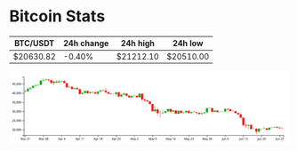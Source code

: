 # Bitcoin Stats

BTC/USDT|24h change|24h high|24h low|
|---|---|---|---|
|$20630.82|-0.40%|$21212.10|$20510.00|

<img src="./chart.svg">
